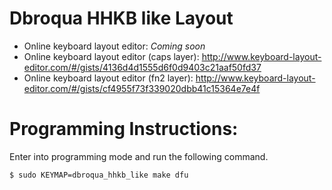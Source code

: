 # Dbroqua HHKB like Layout

* Online keyboard layout editor: *Coming soon*
* Online keyboard layout editor (caps layer): http://www.keyboard-layout-editor.com/#/gists/4136d4d1555d6f0d9403c21aaf50fd37
* Online keyboard layout editor (fn2 layer): http://www.keyboard-layout-editor.com/#/gists/cf4955f73f339020dbb41c15364e7e4f

# Programming Instructions:
Enter into programming mode and run the following command.
```
$ sudo KEYMAP=dbroqua_hhkb_like make dfu
```